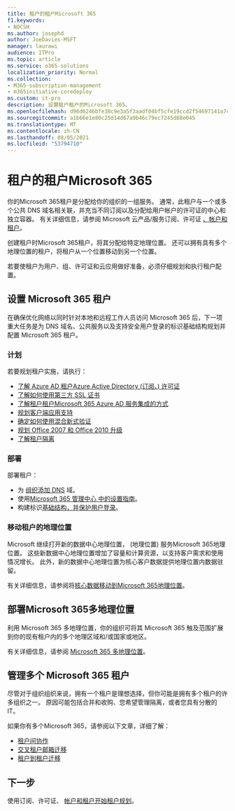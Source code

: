 ```yaml
---
title: 租户的租户Microsoft 365
f1.keywords:
- NOCSH
ms.author: josephd
author: JoeDavies-MSFT
manager: laurawi
audience: ITPro
ms.topic: article
ms.service: o365-solutions
localization_priority: Normal
ms.collection:
- M365-subscription-management
- m365initiative-coredeploy
ms.custom: it-pro
description: 设置租户租户的Microsoft 365。
ms.openlocfilehash: d96d6246bfe38c9e3a5f3aadf04bf5cfe19ccd2f54697141a7c5463c72a6aea2
ms.sourcegitcommit: a1b66e1e80c25d14d67a9b46c79ec7245d88e045
ms.translationtype: MT
ms.contentlocale: zh-CN
ms.lasthandoff: 08/05/2021
ms.locfileid: "53794710"
---
```

# <a name="tenant-roadmap-for-microsoft-365"></a>租户的租户Microsoft 365

你的Microsoft 365租户是分配给你的组织的一组服务。 通常，此租户与一个或多个公共 DNS 域名相关联，并充当不同订阅以及分配给用户帐户的许可证的中心和独立容器。 有关详细信息，请参阅 Microsoft 云产品/服务订阅、许可证 [、帐户和租户](subscriptions-licenses-accounts-and-tenants-for-microsoft-cloud-offerings.md)。

创建租户时Microsoft 365租户，将其分配给特定地理位置。 还可以拥有具有多个地理位置的租户，将租户从一个位置移动到另一个位置。

若要使租户为用户、组、许可证和云应用做好准备，必须仔细规划和执行租户配置。

## <a name="set-up-your-microsoft-365-tenant"></a>设置 Microsoft 365 租户

在确保优化网络以同时针对本地和远程工作人员访问 Microsoft 365 后，下一项重大任务是为 DNS 域名、公共服务以及支持安全用户登录的标识基础结构规划并配置 Microsoft 365 租户。

### <a name="plan"></a>计划

若要规划租户实施，请执行：

- [了解 Azure AD 租户Azure Active Directory (订阅、) 许可证](subscriptions-licenses-accounts-and-tenants-for-microsoft-cloud-offerings.md)
- [了解如何使用第三方 SSL 证书](plan-for-third-party-ssl-certificates.md)
- [了解租户租户Microsoft 365 Azure AD 服务集成的方式](integrated-apps-and-azure-ads.md)
- [规划客户端应用支持](microsoft-365-client-support-certificate-based-authentication.md)
- [确定如何使用混合新式验证](hybrid-modern-auth-overview.md)
- [规划 Office 2007 和 Office 2010 升级](plan-upgrade-previous-versions-office.md)
- [了解租户隔离](/compliance/assurance/microsoft-365-isolation-controls)

### <a name="deploy"></a>部署

部署租户： 

- 为 [组织添加 DNS](../admin/setup/add-domain.md) 域。
- 使用[Microsoft 365 管理中心 中的设置指南](setup-guides-for-microsoft-365.md)。
- 构建标识[基础结构](identity-roadmap-microsoft-365.md)[，并保护用户登录](microsoft-365-secure-sign-in.md)。

### <a name="move-a-tenants-geographic-locations"></a>移动租户的地理位置

Microsoft 继续打开新的数据中心地理位置， (地理位置) 服务Microsoft 365地理位置。 这些新数据中心地理位置增加了容量和计算资源，以支持客户需求和使用情况增长。 此外，新的数据中心地理位置为核心客户数据提供地理位置内数据驻留。

有关详细信息，请参阅将[核心数据移动到Microsoft 365地理位置](moving-data-to-new-datacenter-geos.md)。


## <a name="deploy-microsoft-365-multi-geo"></a>部署Microsoft 365多地理位置

利用 Microsoft 365 多地理位置，你的组织可将其 Microsoft 365 触及范围扩展到你的现有租户内的多个地理区域和/或国家或地区。

有关详细信息，请参阅 [Microsoft 365 多地理位置](microsoft-365-multi-geo.md)。

## <a name="manage-multiple-microsoft-365-tenants"></a>管理多个 Microsoft 365 租户 

尽管对于组织组织来说，拥有一个租户是理想选择，但你可能是拥有多个租户的许多组织之一。 原因可能包括合并和收购、您希望管理隔离，或者您具有分散的 IT。

如果你有多个Microsoft 365，请参阅以下文章，详细了解：

- [租户间协作](microsoft-365-inter-tenant-collaboration.md)
- [交叉租户邮箱迁移](cross-tenant-mailbox-migration.md)
- [租户到租户迁移](microsoft-365-tenant-to-tenant-migrations.md)

## <a name="next-step"></a>下一步

使用订阅、许可证、 [帐户和租户开始租户规划](subscriptions-licenses-accounts-and-tenants-for-microsoft-cloud-offerings.md)。